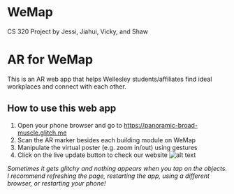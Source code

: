 # WeMap
CS 320 Project by Jessi, Jiahui, Vicky, and Shaw

# AR for WeMap

This is an AR web app that helps Wellesley students/affiliates find ideal workplaces and connect with each other.

## How to use this web app

1. Open your phone browser and go to https://panoramic-broad-muscle.glitch.me 
2. Scan the AR marker besides each building module on WeMap
3. Manipulate the virtual poster (e.g. zoom in/out) using gestures
4. Click on the live update button to check our website
![alt text](https://github.com/Zhihan-VickyXu/WeMap/issues/1#issue-1691626132)

_Sometimes it gets glitchy and nothing appears when you tap on the objects. I recommend refreshing the page, restarting the app, using a different browser, or restarting your phone!_
